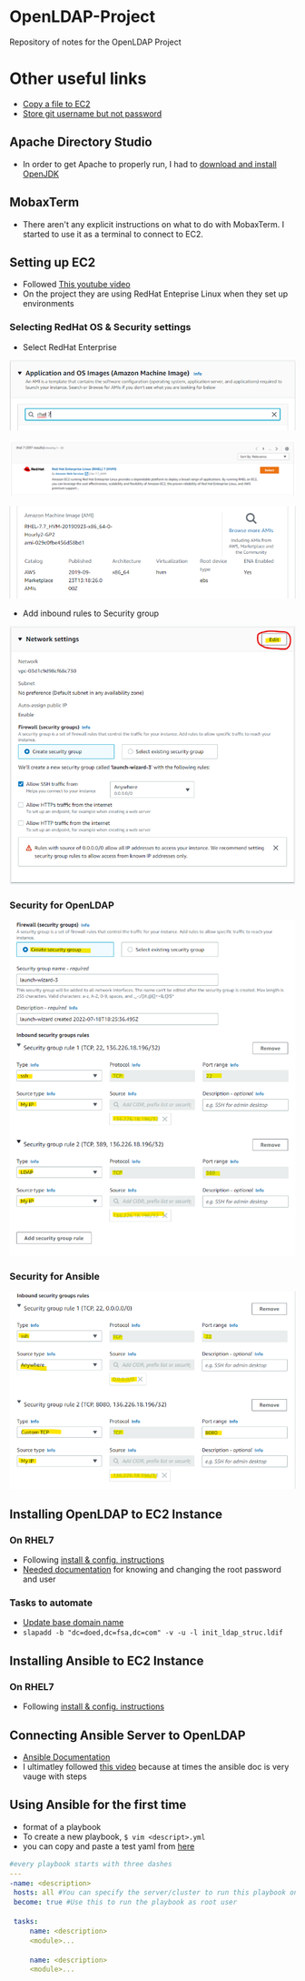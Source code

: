 # OpenLDAP-Project
Repository of notes for the OpenLDAP Project

# Other useful links
* [Copy a file to EC2](https://medium.com/srcecde/copy-file-directory-to-from-ec2-using-scp-secure-copy-685c46636399)
* [Store git username but not password](https://stackoverflow.com/questions/54507296/how-to-have-git-store-only-my-username-and-not-my-password#:~:text=If%20you%20want%20to%20store,the%20URL%20for%20the%20remote.)

## Apache Directory Studio
* In order to get Apache to properly run, I had to [download and install OpenJDK](https://adoptopenjdk.net/)

## MobaxTerm
* There aren't any explicit instructions on what to do with MobaxTerm. I started to use it as a terminal to connect to EC2.

## Setting up EC2

* Followed [This youtube video](https://www.youtube.com/watch?v=rIi8Pd5Uvbc)
* On the project they are using RedHat Enteprise Linux when they set up environments

### Selecting RedHat OS & Security settings
* Select RedHat Enterprise


![select redhat](img/five.png)

![select redhat](img/six.png)

![select redhat](img/seven.png)

* Add inbound rules to Security group


![Select Edit](img/two.png)

### Security for OpenLDAP
![configure inbound rule](img/three.png)

### Security for Ansible
![configure inbound rule](img/eight.png)



## Installing OpenLDAP to EC2 Instance

### On RHEL7
* Following [install & config. instructions](https://cyberithub.com/best-steps-to-install-and-configure-openldap-server-on-rhel-centos-7-8/#Step_1_Prerequisites)
* [Needed documentation](https://www.digitalocean.com/community/tutorials/how-to-change-account-passwords-on-an-openldap-server#changing-the-rootdn-password) for knowing and changing the root password and user

### Tasks to automate
* [Update base domain name](https://stackoverflow.com/questions/19537319/change-basedn-in-openldap)
* ```slapadd -b "dc=doed,dc=fsa,dc=com" -v -u -l init_ldap_struc.ldif```


## Installing Ansible to EC2 Instance

### On RHEL7
* Following [install & config. instructions](https://developers.redhat.com/blog/2016/08/15/install-ansible-on-rhel#)

## Connecting Ansible Server to OpenLDAP
* [Ansible Documentation](https://docs.ansible.com/ansible/latest/getting_started/index.html)
* I ultimatley followed [this video](https://youtube.com/watch?v=EGWyN6DMI1g) because at times the ansible doc is very vauge with steps

## Using Ansible for the first time
* format of a playbook
* To create a new playbook, ```$ vim <descript>.yml```
* you can copy and paste a test yaml from [here](https://github.com/mylesholloway1/OpenLDAP-Project/tree/main/ansible/playbook/simple-install.yml)
```yml
#every playbook starts with three dashes
--- 
-name: <description>
 hosts: all #You can specify the server/cluster to run this playbook on
 become: true #Use this to run the playbook as root user
 
 tasks:
     name: <description>
     <module>...
     
     name: <description>
     <module>...
```
